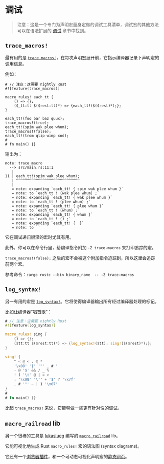 # 调试

> 注意：这是一个专门为声明宏量身定做的调试工具清单，调试宏的其他方法可以在语法扩展的
> [调试][syntax-debugging] 章节中找到。

## `trace_macros!`

最有用的是 [`trace_macros!`]，在每次声明宏展开前，它指示编译器记录下声明宏的调用信息。

例如：

```rust,ignore
# // 注意：这需要 nightly Rust
#![feature(trace_macros)]

macro_rules! each_tt {
    () => {};
    ($_tt:tt $($rest:tt)*) => {each_tt!($($rest)*);};
}

each_tt!(foo bar baz quux);
trace_macros!(true);
each_tt!(spim wak plee whum);
trace_macros!(false);
each_tt!(trom qlip winp xod);
#
# fn main() {}
```

输出为：

```text
note: trace_macro
  --> src/main.rs:11:1
   |
11 | each_tt!(spim wak plee whum);
   | ^^^^^^^^^^^^^^^^^^^^^^^^^^^^^
   |
   = note: expanding `each_tt! { spim wak plee whum }`
   = note: to `each_tt ! (wak plee whum) ;`
   = note: expanding `each_tt! { wak plee whum }`
   = note: to `each_tt ! (plee whum) ;`
   = note: expanding `each_tt! { plee whum }`
   = note: to `each_tt ! (whum) ;`
   = note: expanding `each_tt! { whum }`
   = note: to `each_tt ! () ;`
   = note: expanding `each_tt! {  }`
   = note: to ``
```

它在调试递归很深的宏时尤其有用。

此外，你可以在命令行里，给编译指令附加 `-Z trace-macros` 来打印追踪的宏。

`trace_macros!(false);` 之后的宏不会被这个附加指令追踪到，所以这里会追踪前两个宏。

参考命令：`cargo rustc --bin binary_name  -- -Z trace-macros`

## `log_syntax!`

另一有用的宏是 [`log_syntax!`]。它将使得编译器输出所有经过编译器处理的标记。

比如让编译器“唱首歌”：

```rust
# // 注意：这需要 nightly Rust
#![feature(log_syntax)]

macro_rules! sing {
    () => {};
    ($tt:tt $($rest:tt)*) => {log_syntax!($tt); sing!($($rest)*);};
}

sing! {
    ^ < @ < . @ *
    '\x08' '{' '"' _ # ' '
    - @ '$' && / _ %
    ! ( '\t' @ | = >
    ; '\x08' '\'' + '$' ? '\x7f'
    , # '"' ~ | ) '\x07'
}
#
# fn main() {}
```

比起 `trace_macros!` 来说，它能够做一些更有针对性的调试。

## `macro_railroad` lib

另一个很棒的工具是 [lukaslueg] 编写的 [`macro_railroad`] lib。

它能可视化地生成 Rust `macro_rules!` 宏的语法图 (syntax diagrams)。

它还有一个[浏览器插件][railroad-ext]，和一个可动态可视化声明宏的[静态网页][railroad-demo]。

[syntax-debugging]: ../../syntax-extensions/debugging.md
[`trace_macros!`]: https://doc.rust-lang.org/std/macro.trace_macros.html
[`log_syntax!`]: https://doc.rust-lang.org/std/macro.log_syntax.html
[lukaslueg]: https://github.com/lukaslueg
[`macro_railroad`]: https://github.com/lukaslueg/macro_railroad
[railroad-ext]: https://github.com/lukaslueg/macro_railroad_ext
[railroad-demo]: https://lukaslueg.github.io/macro_railroad_wasm_demo
